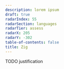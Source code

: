 ```yaml
---
description: lorem ipsum
draft: true
radarIndex: 55
radarSection: languages
radarTier: assess
radarX: 205
radarY: -302
table-of-contents: false
title: Zig
---
```


TODO justification
